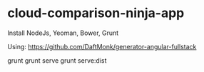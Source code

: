 cloud-comparison-ninja-app
==========================

Install NodeJs, Yeoman, Bower, Grunt

Using: https://github.com/DaftMonk/generator-angular-fullstack

grunt
grunt serve
grunt serve:dist

